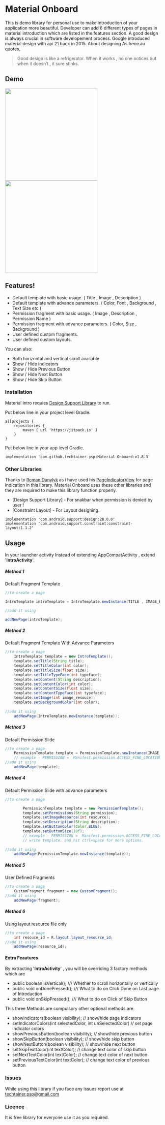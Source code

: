 # Material Onboard

This is demo library for personal use to make introduction of your application more beautiful. Developer can add 6 different types of pages in material introduction which are listed in the features section.
A good design is always crucial in software developement process. Google introduced material design with api 21 back in 2015. About designing As Irene au quotes,

> Good design is like a refrigerator. When it works , 
> no one notices but when it doesn’t , it sure stinks.

## Demo

<img src = "https://github.com/techtainer-psp/Material-Onboard/blob/master/pictures/Vertical_color.gif" width="300" align="left">     <img src = "https://github.com/techtainer-psp/Material-Onboard/blob/master/pictures/Horizontal_white.gif" width="300" align="middle">

## Features!

  - Default template with basic usage. ( Title , Image , Description )
  - Default template with advance parameters. ( Color, Font , Background , Text Size etc )
  - Permission fragment with basic usage. ( Image , Description , Permission Name )
  - Permission fragment with advance parameters. ( Color, Size , Background )
  - User defined custom fragments.
  - User defined custom layouts.

You can also:
  - Both horizontal and vertical scroll available
  - Show / Hide indicators
  - Show / Hide Previous Button
  - Show / Hide Next Button
  - Show / Hide Skip Button



### Installation

Material intro requies [Design Support Library](https://developer.android.com/topic/libraries/support-library/packages#design)  to run.

Put below line in your project level Gradle.

```Gradle & Maven
allprojects {
    repositories {
        maven { url 'https://jitpack.io' }
    }
}
```

Put below line in your app level Gradle.

```Gradle & Maven
implementation 'com.github.techtainer-psp:Material-Onboard:v1.8.3'
```

### Other Libraries

Thanks to  [Roman Danylyk](https://github.com/romandanylyk) as i have used his [PageIndicatorView](https://github.com/romandanylyk/PageIndicatorView)  for page indication in this library.
Material Onboard uses these other libraries and they are required to make this library function properly.
* [Design Support Library] - For snakbar when permission is denied by user !
* [Constraint Layout] - For Layout designing.

```Gradle & Maven
implementation 'com.android.support:design:28.0.0'
implementation 'com.android.support.constraint:constraint-layout:1.1.2'
```

## Usage

In your launcher activity Instead of extending AppCompatActivity , extend '**IntroActivity**'. 


##### Method 1
Default Fragment Template
```java
//to create a page

IntroTemplate introTemplate = IntroTemplate.newInstance(TITLE , IMAGE_RESOURCE , DESCRIPTION);

//add it using

addNewPage(introTemplate);
```
##### Method 2
Default Fragment Template With Advance Parameters
```java
//to create a page
    IntroTemplate template = new IntroTemplate();
    template.setTitle(String title);
    template.setTitleColor(int color);
    template.setTitleSize(float size);
    template.setTitleTypeFace(int typeface);
    template.setContent(String description);
    template.setContentColor(int color);
    template.setContentSize(float size);
    template.setContentTypeFace(int typeface);
    template.setImage(int image_resouce);
    template.setBackgroundColor(int color);
    
//add it using
    addNewPage(IntroTemplate.newInstance(template));
```

##### Method 3
Default Permission Slide
```java
//to create a page
    PermissionTemplate template = PermissionTemplate.newInstance(IMAGE_RESOURCE, DESCRIPTION , PERMISSION);  
    // example - PERMISSION =  Manifest.permission.ACCESS_FINE_LOCATION;
//add it using
    addNewPage(template);
```
##### Method 4
Default Permission Slide with advance parameters
```java
//to create a page

        PermissionTemplate template = new PermissionTemplate();
        template.setPermissions(String permission);
        template.setImageResource(int resource);
        template.setDescription(String description);
        template.setButtonColor(Color.BLUE);
        template.setButtonSize(18f);
        // example - PERMISSION =  Manifest.permission.ACCESS_FINE_LOCATION;
        // write template. and hit ctrl+space for more options.
        
//add it using
    addNewPage(PermissionTemplate.newInstance(template));
```

##### Method 5
User Defined Fragments
```java
//to create a page
    CustomFragment fragment = new CustomFragment();
//add it using
    addNewPage(fragment);
```
##### Method 6
Using layout resource file only
```java
//to create a page
    int resouce_id = R.layout.layout_resource_id;
//add it using
    addNewPage(resource_id);
```
#### Extra Feautures

By extracting '**IntroActivity**' , you will be overriding 3 factory methods which are
- public boolean isVertical();         /// Whether to scroll horizontally or vertically
- public void onDonePressed();        /// What to do on Click Done on Last page of Introduction
- public void onSkipPressed();        /// What to do on Click of Skip Button

This three Methods are compulsory other optional methods are:

- showIndicators(boolean visibility);       // show/hide page indicators
- setIndicatorColors(int selectedColor, int unSelectedColor)      // set page indicator colors
- showPreviousButton(boolean visibility);   // show/hide  previous button
- showSkipButton(boolean visibility);       // show/hide skip button
- showNextButton(boolean visibility);       // show/hide next button
- setSkipTextColor(int textColor);          // change text color of skip button
- setNextTextColor(int textColor);          // change text color of next button
- setPreviousTextColor(int textColor);       // change text color of previous button

### Issues
While using this library if you face any issues report use at techtainer.psp@gmail.com

### Licence 

It is free library for everyone use it as you required.

 
